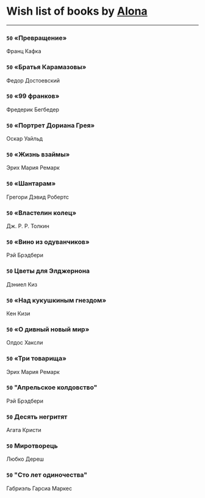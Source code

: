 # Wish list of books by [Alona](https://www.facebook.com/app_scoped_user_id/320700111602997/)
---

### `50` «Превращение»
Франц Кафка

### `50` «Братья Карамазовы»
Федор Достоевский

### `50` «99 франков»
Фредерик Бегбедер

### `50` «Портрет Дориана Грея»
Оскар Уайльд

### `50` «Жизнь взаймы»
Эрих Мария Ремарк

### `50` «Шантарам»
Грегори Дэвид Робертс

### `50` «Властелин колец»
Дж. Р. Р. Толкин

### `50` «Вино из одуванчиков»
Рэй Брэдбери

### `50` Цветы для Элджернона
Дэниел Киз

### `50` «Над кукушкиным гнездом»
Кен Кизи

### `50` «О дивный новый мир»
Олдос Хаксли

### `50` «Три товарища»
Эрих Мария Ремарк

### `50` "Апрельское колдовство"
Рэй Брэдбери

### `50` Десять негритят
Агата Кристи

### `50` Миротворець
Любко Дереш

### `50` "Сто лет одиночества"
Габриэль Гарсиа Маркес

